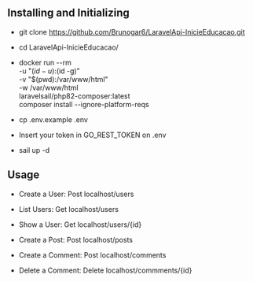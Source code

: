 ## Installing and Initializing

- git clone https://github.com/Brunogar6/LaravelApi-InicieEducacao.git

- cd LaravelApi-InicieEducacao/

- docker run --rm \
    -u "$(id -u):$(id -g)" \
    -v "$(pwd):/var/www/html" \
    -w /var/www/html \
    laravelsail/php82-composer:latest \
    composer install --ignore-platform-reqs

- cp .env.example .env

- Insert your token in GO_REST_TOKEN on .env

- sail up -d

## Usage

- Create a User: Post localhost/users

- List Users: Get localhost/users

- Show a User: Get localhost/users/{id}

- Create a Post: Post localhost/posts

- Create a Comment: Post localhost/comments

- Delete a Comment: Delete localhost/commments/{id} 


